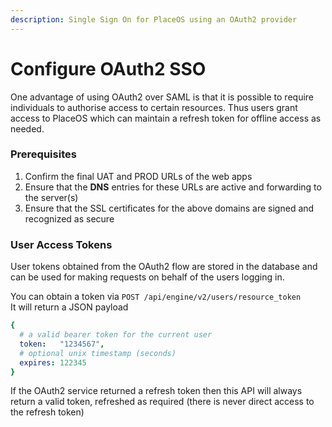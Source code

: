 ```yaml
---
description: Single Sign On for PlaceOS using an OAuth2 provider
---
```


# Configure OAuth2 SSO

One advantage of using OAuth2 over SAML is that it is possible to require individuals to authorise access to certain resources. Thus users grant access to PlaceOS which can maintain a refresh token for offline access as needed.

### Prerequisites

1. Confirm the final UAT and PROD URLs of the web apps
2. Ensure that the **DNS** entries for these URLs are active and forwarding to the server(s)
3. Ensure that the SSL certificates for the above domains are signed and recognized as secure

### User Access Tokens

User tokens obtained from the OAuth2 flow are stored in the database and can be used for making requests on behalf of the users logging in.

You can obtain a token via `POST /api/engine/v2/users/resource_token`\
It will return a JSON payload

```yaml
{
  # a valid bearer token for the current user
  token:   "1234567",
  # optional unix timestamp (seconds)
  expires: 122345
}
```

If the OAuth2 service returned a refresh token then this API will always return a valid token, refreshed as required (there is never direct access to the refresh token)
